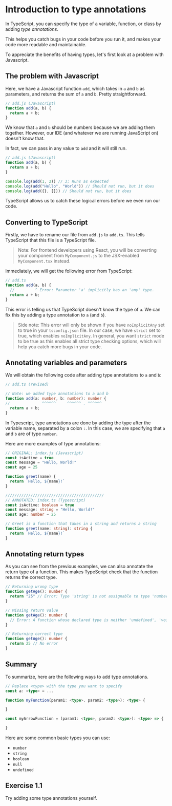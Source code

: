# Introduction to type annotations

In TypeScript, you can specify the type of a variable, function, or class by adding *type annotations*.

This helps you catch bugs in your code before you run it, and makes your code more readable and maintainable.

To appreciate the benefits of having types, let's first look at a problem with Javascript.

## The problem with Javascript

Here, we have a Javascript function `add`, which takes in `a` and `b` as parameters, and returns the sum of `a` and `b`. Pretty straightforward.

```ts
// add.js (Javascript)
function add(a, b) {
  return a + b;
}
```


We know that `a` and `b` should be numbers because we are adding them together. However, our IDE (and whatever we are running JavaScript on) doesn't know that.

In fact, we can pass in any value to `add` and it will still run.

```js
// add.js (Javascript)
function add(a, b) {
  return a + b;
}

console.log(add(1, 2)) // 3; Runs as expected
console.log(add("Hello", "World")) // Should not run, but it does
console.log(add({}, [])) // Should not run, but it does
```

TypeScript allows us to catch these logical errors before we even run our code.

## Converting to TypeScript

Firstly, we have to rename our file from `add.js` to `add.ts`. This tells TypeScript that this file is a TypeScript file.
> Note: For frontend developers using React, you will be converting your component from `MyComponent.js` to the JSX-enabled `MyComponent.tsx` instead.

Immediately, we will get the following error from TypeScript:

```ts
// add.ts
function add(a, b) {
  //         ^ Error: Parameter 'a' implicitly has an 'any' type.
  return a + b;
}
```

This error is telling us that TypeScript doesn't know the type of `a`. We can fix this by adding a type annotation to `a` (and `b`).

> Side note: This error will only be shown if you have `noImplicitAny` set to true in your `tsconfig.json` file. In our case, we have `strict` set to true, which enables `noImplicitAny`. In general, you want `strict` mode to be true as this enables all strict type checking options, which will help you catch more bugs in your code.

## Annotating variables and parameters

We will obtain the following code after adding type annotations to `a` and `b`:

```ts
// add.ts (revised)

// Note: we added type annotations to a and b
function add(a: number, b: number): number {
//              ^^^^^^     ^^^^^^ . ^^^^^^
  return a + b;
}
```

In Typescript, type annotations are done by adding the type after the variable name, separated by a colon `:`. In this case, we are specifying that `a` and `b` are of type `number`.

Here are more examples of type annotations:

```ts
// ORIGINAL: index.js (Javascript)
const isActive = true
const message = "Hello, World!"
const age = 25

function greet(name) {
  return `Hello, ${name}!`
}

///////////////////////////////////////////
// ANNOTATED: index.ts (Typescript)
const isActive: boolean = true
const message: string = "Hello, World!"
const age: number = 25

// Greet is a function that takes in a string and returns a string
function greet(name: string): string {
  return `Hello, ${name}!`
}
```

## Annotating return types

As you can see from the previous examples, we can also annotate the return type of a function. This makes TypeScript check that the function returns the correct type.

```ts
// Returning wrong type
function getAge(): number {
  return "25" // Error: Type 'string' is not assignable to type 'number'
}

// Missing return value
function getAge(): number {
  // Error: A function whose declared type is neither 'undefined', 'void', nor 'any' must return a value.
}

// Returning correct type
function getAge(): number {
  return 25 // No error
}
```

## Summary

To summarize, here are the following ways to add type annotations.

```ts
// Replace <type> with the type you want to specify
const a: <type> = ...

function myFunction(param1: <type>, param2: <type>): <type> {

}

const myArrowFunction = (param1: <type>, param2: <type>): <type> => {

}
```

Here are some common basic types you can use:

- `number`
- `string`
- `boolean`
- `null`
- `undefined`

## Exercise 1.1

Try adding some type annotations yourself.
